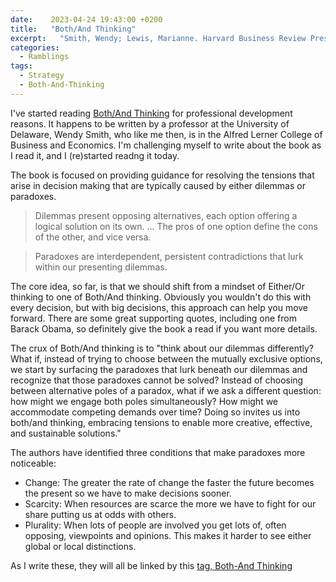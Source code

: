 ```yaml
---
date:    2023-04-24 19:43:00 +0200
title:   "Both/And Thinking"
excerpt:   "Smith, Wendy; Lewis, Marianne. Harvard Business Review Press"
categories:
  - Ramblings
tags:
  - Strategy
  - Both-And-Thinking
---
```


I've started reading [Both/And Thinking](https://bothandthinking.net) for professional development reasons.  It happens to be written by a professor at the University of Delaware, Wendy Smith, who like me then, is in the Alfred Lerner College of Business and Economics.  I'm challenging myself to write about the book as I read it, and I (re)started readng it today.  

The book is focused on providing guidance for resolving the tensions that arise in decision making that are typically caused by either dilemmas or paradoxes.

> Dilemmas present opposing alternatives, each option offering a logical solution on its own. ... The pros of one option define the cons of the other, and vice versa.

> Paradoxes are interdependent, persistent contradictions that lurk within our presenting dilemmas.

The core idea, so far, is that we should shift from a mindset of Either/Or thinking to one of Both/And thinking.  Obviously you wouldn't do this with every decision, but with big decisions, this approach can help you move forward.  There are some great supporting quotes, including one from Barack Obama, so definitely give the book a read if you want more details.

The crux of Both/And thinking is to "think about our dilemmas differently? What if, instead of trying to choose between the mutually exclusive options, we start by surfacing the paradoxes that lurk beneath our dilemmas and recognize that those paradoxes cannot be solved? Instead of choosing between alternative poles of a paradox, what if we ask a different question: how might we engage both poles simultaneously? How might we accommodate competing demands over time? Doing so invites us into both/and thinking, embracing tensions to enable more creative, effective, and sustainable solutions."

The authors have identified three conditions that make paradoxes more noticeable:

- Change: The greater the rate of change the faster the future becomes the present so we have to make decisions sooner.
- Scarcity: When resources are scarce the more we have to fight for our share putting us at odds with others.
- Plurality: When lots of people are involved you get lots of, often opposing, viewpoints and opinions.  This makes it harder to see either global or local distinctions.

As I write these, they will all be linked by this [tag, Both-And Thinking](https://www.winglemeyer.org/navigation/tags/#Both-And-Thinking)